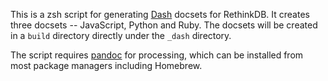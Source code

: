 This is a zsh script for generating [Dash][] docsets for RethinkDB. It creates
three docsets -- JavaScript, Python and Ruby. The docsets will be created in
a `build` directory directly under the `_dash` directory.

The script requires [pandoc][] for processing, which can be installed from
most package managers including Homebrew.

[Dash]: http://kapeli.com/dash
[pandoc]: http://johnmacfarlane.net/pandoc/
